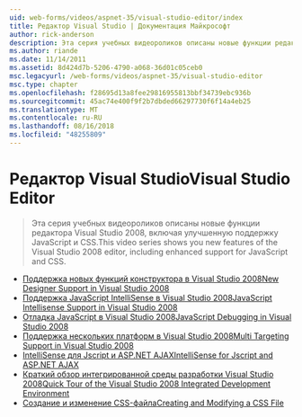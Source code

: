 ```yaml
---
uid: web-forms/videos/aspnet-35/visual-studio-editor/index
title: Редактор Visual Studio | Документация Майкрософт
author: rick-anderson
description: Эта серия учебных видеороликов описаны новые функции редактора Visual Studio 2008, включая улучшенную поддержку JavaScript и CSS.
ms.author: riande
ms.date: 11/14/2011
ms.assetid: 8d424d7b-5206-4790-a068-36d01c05ceb0
msc.legacyurl: /web-forms/videos/aspnet-35/visual-studio-editor
msc.type: chapter
ms.openlocfilehash: f28695d13a8fee29816955813bbf34739ebc936b
ms.sourcegitcommit: 45ac74e400f9f2b7dbded66297730f6f14a4eb25
ms.translationtype: MT
ms.contentlocale: ru-RU
ms.lasthandoff: 08/16/2018
ms.locfileid: "48255809"
---
```

<a name="visual-studio-editor"></a><span data-ttu-id="96454-103">Редактор Visual Studio</span><span class="sxs-lookup"><span data-stu-id="96454-103">Visual Studio Editor</span></span>
====================
> <span data-ttu-id="96454-104">Эта серия учебных видеороликов описаны новые функции редактора Visual Studio 2008, включая улучшенную поддержку JavaScript и CSS.</span><span class="sxs-lookup"><span data-stu-id="96454-104">This video series shows you new features of the Visual Studio 2008 editor, including enhanced support for JavaScript and CSS.</span></span>


- [<span data-ttu-id="96454-105">Поддержка новых функций конструктора в Visual Studio 2008</span><span class="sxs-lookup"><span data-stu-id="96454-105">New Designer Support in Visual Studio 2008</span></span>](new-designer-support-in-visual-studio-2008.md)
- [<span data-ttu-id="96454-106">Поддержка JavaScript IntelliSense в Visual Studio 2008</span><span class="sxs-lookup"><span data-stu-id="96454-106">JavaScript Intellisense Support in Visual Studio 2008</span></span>](javascript-intellisense-support-in-visual-studio-2008.md)
- [<span data-ttu-id="96454-107">Отладка JavaScript в Visual Studio 2008</span><span class="sxs-lookup"><span data-stu-id="96454-107">JavaScript Debugging in Visual Studio 2008</span></span>](javascript-debugging-in-visual-studio-2008.md)
- [<span data-ttu-id="96454-108">Поддержка нескольких платформ в Visual Studio 2008</span><span class="sxs-lookup"><span data-stu-id="96454-108">Multi Targeting Support in Visual Studio 2008</span></span>](multi-targeting-support-in-visual-studio-2008.md)
- [<span data-ttu-id="96454-109">IntelliSense для Jscript и ASP.NET AJAX</span><span class="sxs-lookup"><span data-stu-id="96454-109">IntelliSense for Jscript and ASP.NET AJAX</span></span>](intellisense-for-jscript-and-aspnet-ajax.md)
- [<span data-ttu-id="96454-110">Краткий обзор интегрированной среды разработки Visual Studio 2008</span><span class="sxs-lookup"><span data-stu-id="96454-110">Quick Tour of the Visual Studio 2008 Integrated Development Environment</span></span>](quick-tour-of-the-visual-studio-2008-integrated-development-environment.md)
- [<span data-ttu-id="96454-111">Создание и изменение CSS-файла</span><span class="sxs-lookup"><span data-stu-id="96454-111">Creating and Modifying a CSS File</span></span>](creating-and-modifying-a-css-file.md)
